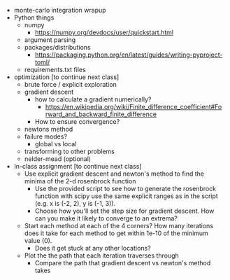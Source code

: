 * monte-carlo integration wrapup
* Python things
    * numpy
        * https://numpy.org/devdocs/user/quickstart.html
    * argument parsing
    * packages/distributions
        * https://packaging.python.org/en/latest/guides/writing-pyproject-toml/
    * requirements.txt files
* optimization [to continue next class]
    * brute force / explicit exploration
    * gradient descent
        * how to calculate a gradient numerically?
            * https://en.wikipedia.org/wiki/Finite_difference_coefficient#Forward_and_backward_finite_difference
        * How to ensure convergence?
    * newtons method
    * failure modes?
        * global vs local
    * transforming to other problems
    * nelder-mead (optional)
* In-class assignment [to continue next class]
    * Use explicit gradient descent and newton's method to
      find the minima of the 2-d rosenbrock function
        * Use the provided script to see how to generate the rosenbrock function
          with scipy use the same explicit ranges as in the script
          (e.g. x is (-2, 2), y is (-1, 3)).
        * Choose how you'll set the step size for gradient descent. How
          can you make it likely to converge to an extrema?
    * Start each method at each of the 4 corners? How many iterations does
      it take for each method to get within 1e-10 of the minimum value (0).
         * Does it get stuck at any other locations?
    * Plot the the path that each iteration traverses through
        * Compare the path that gradient descent vs newton's method takes
